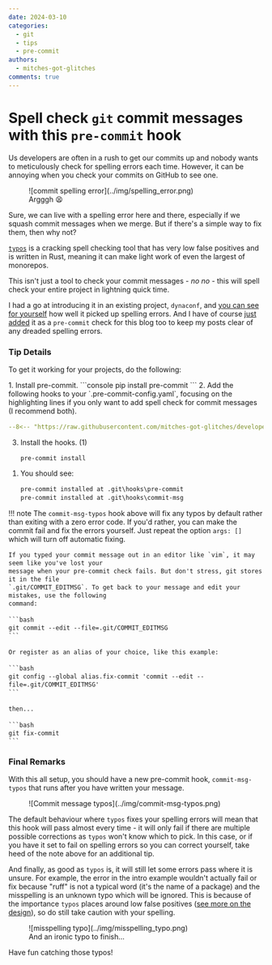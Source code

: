 ```yaml
---
date: 2024-03-10
categories:
  - git
  - tips
  - pre-commit
authors:
  - mitches-got-glitches
comments: true
---
```


# Spell check `git` commit messages with this `pre-commit` hook

Us developers are often in a rush to get our commits up and nobody wants to meticulously check for
spelling errors each time. However, it can be annoying when you check your commits on GitHub to see
one.

<figure markdown="span">
  ![commit spelling error](../img/spelling_error.png)
  <figcaption>Argggh 😫</figcaption>
</figure>

Sure, we can live with a spelling error here and there, especially if we squash commit messages when
we merge. But if there's a simple way to fix them, then why not?

<!-- more -->

[`typos`](https://github.com/crate-ci/typos) is a cracking spell checking tool that has very low
false positives and is written in Rust, meaning it can make light work of even the largest of
monorepos.

This isn't just a tool to check your commit messages - *no no* - this will spell check your entire
project in lightning quick time.

I had a go at introducing it in an existing project, `dynaconf`, and [you can see for
yourself][typos-PR] how well it picked up spelling errors. And I have of course [just
added][typos-this-blog] it as a `pre-commit` check for this blog too to keep my posts clear of
any dreaded spelling errors.

### Tip Details

To get it working for your projects, do the following:

<div class="annotate" markdown>
1. Install pre-commit.
   ```console
   pip install pre-commit
   ```
2. Add the following hooks to your `.pre-commit-config.yaml`, focusing on the highlighting lines if
   you only want to add spell check for commit messages (I recommend both).

   ```yaml linenums="1" title=".pre-commit-config.yaml" hl_lines="9-11"
   --8<-- "https://raw.githubusercontent.com/mitches-got-glitches/developer_blog/8787ca266c9651c1df7a1379d24eae64b6a697f9/.pre-commit-config.yaml"
   ```
3. Install the hooks. (1)
   ```console
   pre-commit install
   ```

</div>

1.  You should see:

    ```txt hl_lines="2"
    pre-commit installed at .git\hooks\pre-commit
    pre-commit installed at .git\hooks\commit-msg
    ```


!!! note
    The `commit-msg-typos` hook above will fix any typos by default rather than exiting with a zero
    error code. If you'd rather, you can make the commit fail and fix the errors yourself. Just
    repeat the option `args: []` which will turn off automatic fixing.

    If you typed your commit message out in an editor like `vim`, it may seem like you've lost your
    message when your pre-commit check fails. But don't stress, git stores it in the file
    `.git/COMMIT_EDITMSG`. To get back to your message and edit your mistakes, use the following
    command:

    ```bash
    git commit --edit --file=.git/COMMIT_EDITMSG
    ```

    Or register as an alias of your choice, like this example:

    ```bash
    git config --global alias.fix-commit 'commit --edit --file=.git/COMMIT_EDITMSG'
    ```

    then...

    ```bash
    git fix-commit
    ```

### Final Remarks

With this all setup, you should have a new pre-commit hook, `commit-msg-typos` that runs after you
have written your message.

<figure markdown="span">
![Commit message typos](../img/commit-msg-typos.png)
</figure>

The default behaviour where `typos` fixes your spelling errors will mean that this hook will pass
almost every time - it will only fail if there are multiple possible corrections as `typos` won't
know which to pick. In this case, or if you have it set to fail on spelling errors so you can
correct yourself, take heed of the note above for an additional tip.

And finally, as good as `typos` is, it will still let some errors pass where it is unsure. For
example, the error in the intro example wouldn't actually fail or fix because "ruff" is not a
typical word (it's the name of a package) and the misspelling is an unknown typo which will be
ignored. This is because of the importance `typos` places around low false positives ([see more on
the design][typos-design]), so do still take caution with your spelling.

<figure markdown="span">
  ![misspelling typo](../img/misspelling_typo.png)
  <figcaption>And an ironic typo to finish...</figcaption>
</figure>

Have fun catching those typos!

[typos-PR]: https://github.com/dynaconf/dynaconf/pull/1063
[typos-this-blog]: https://github.com/mitches-got-glitches/developer_blog/blob/8787ca266c9651c1df7a1379d24eae64b6a697f9/.pre-commit-config.yaml
[typos-design]: https://github.com/crate-ci/typos/blob/master/docs/design.md

